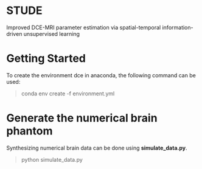 # STUDE
Improved  DCE-MRI parameter estimation via spatial-temporal information-driven unsupervised learning

# Getting Started
To create the environment dce in anaconda, the following command can be used:

> conda env create -f environment.yml

# Generate the numerical brain phantom
Synthesizing numerical brain data can be done using **simulate_data.py**.
> python simulate_data.py
